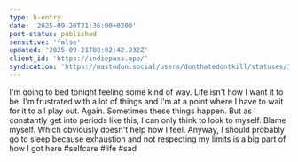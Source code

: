 ```yaml
---
type: h-entry
date: '2025-09-20T21:36:00+0200'
post-status: published
sensitive: 'false'
updated: '2025-09-21T08:02:42.932Z'
client_id: 'https://indiepass.app/'
syndication: 'https://mastodon.social/users/donthatedontkill/statuses/115241232122553380'
---
```

I'm going to bed tonight feeling some kind of way. Life isn't how I want it to be. I'm frustrated with a lot of things and I'm at a point where I have to wait for it to all play out. Again. Sometimes these things happen. But as I constantly get into periods like this, I can only think to look to myself. Blame myself. Which obviously doesn't help how I feel. Anyway, I should probably go to sleep because exhaustion and not respecting my limits is a big part of how I got here
#selfcare #life #sad
